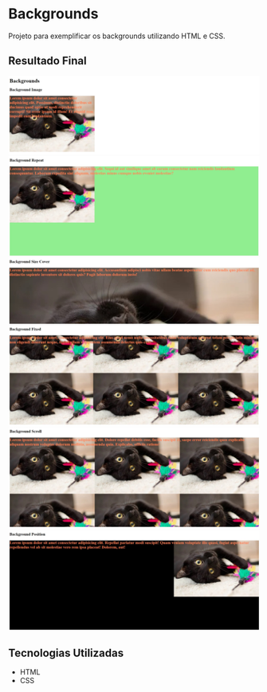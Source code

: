 # Backgrounds
Projeto para exemplificar os backgrounds utilizando HTML e CSS.

## Resultado Final

[<img src="./images/resultado1.jpg" alt="backgrounds usando HTML e CSS">](https://priscila199.github.io/backgrounds/)
[<img src="./images/resultado2.jpg" alt="backgrounds usando HTML e CSS">](https://priscila199.github.io/backgrounds/)
[<img src="./images/resultado3.jpg" alt="backgrounds usando HTML e CSS">](https://priscila199.github.io/backgrounds/)
[<img src="./images/resultado4.jpg" alt="backgrounds usando HTML e CSS">](https://priscila199.github.io/backgrounds/)
[<img src="./images/resultado5.jpg" alt="backgrounds usando HTML e CSS">](https://priscila199.github.io/backgrounds/)
[<img src="./images/resultado6.jpg" alt="backgrounds usando HTML e CSS">](https://priscila199.github.io/backgrounds/)

## Tecnologias Utilizadas
- HTML
- CSS